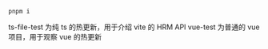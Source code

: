 ```shell
pnpm i
```

ts-file-test 为纯 ts 的热更新，用于介绍 vite 的 HRM API
vue-test 为普通的 vue 项目，用于观察 vue 的热更新

